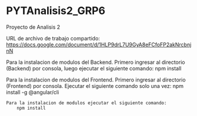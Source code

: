 # PYTAnalisis2_GRP6

Proyecto de Analisis 2

URL de archivo de trabajo compartido:
https://docs.google.com/document/d/1HLP9drL7U9GyA8eFCfoFP2akNrcbnjnN


Para la instalacion de modulos del Backend. Primero ingresar al directorio (Backend) por consola, luego ejecutar el siguiente comando:
    npm install

Para la instalacion de modulos del Frontend. Primero ingresar al directorio (Frontend) por consola.
    Ejecutar el siguiente comando solo una vez:
       npm install -g @angular/cli

    Para la instalacion de modulos ejecutar el siguiente comando:
        npm install
